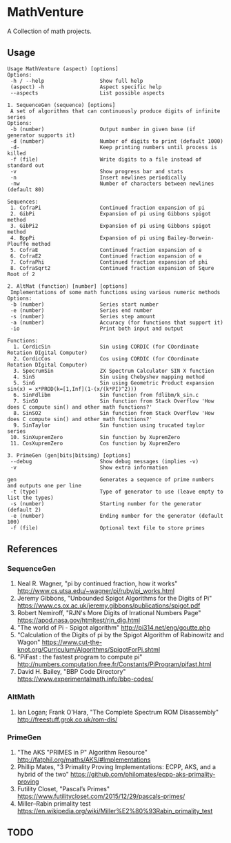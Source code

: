 # MathVenture #
A Collection of math projects.

## Usage ##
```
Usage MathVenture (aspect) [options]
Options:
 -h / --help                  Show full help
 (aspect) -h                  Aspect specific help
 --aspects                    List possible aspects

1. SequenceGen (sequence) [options]
 A set of algorithms that can continuously produce digits of infinite series
Options:
 -b (number)                  Output number in given base (if generator supports it)
 -d (number)                  Number of digits to print (default 1000)
 -d-                          Keep printing numbers until process is killed
 -f (file)                    Write digits to a file instead of standard out
 -v                           Show progress bar and stats
 -n                           Insert newlines periodically
 -nw                          Number of characters between newlines (default 80)

Sequences:
 1. CofraPi                   Continued fraction expansion of pi
 2. GibPi                     Expansion of pi using Gibbons spigot method
 3. GibPi2                    Expansion of pi using Gibbons spigot method
 4. BppPi                     Expansion of pi using Bailey-Borwein-Plouffe method
 5. CofraE                    Continued fraction expansion of e
 6. CofraE2                   Continued fraction expansion of e
 7. CofraPhi                  Continued fraction expansion of phi
 8. CofraSqrt2                Continued fraction expansion of Squre Root of 2

2. AltMat (function) [number] [options]
 Implementations of some math functions using various numeric methods
Options:
 -b (number)                  Series start number
 -e (number)                  Series end number
 -s (number)                  Series step amount
 -a (number)                  Accuracy (for functions that support it)
 -io                          Print both input and output

Functions:
  1. CordicSin                Sin using CORDIC (for COordinate Rotation DIgital Computer)
  2. CordicCos                Cos using CORDIC (for COordinate Rotation DIgital Computer)
  3. SpecrumSin               ZX Spectrum Calculator SIN X function
  4. Sin5                     Sin using Chebyshev mapping method
  5. Sin6                     Sin using Geometric Product expansion sin(x) = x*PROD(k=[1,Inf](1-(x/(k*PI)^2)))
  6. SinFdlibm                Sin function from fdlibm/k_sin.c
  7. SinSO                    Sin function from Stack Overflow 'How does C compute sin() and other math functions?'
  8. SinSO2                   Sin function from Stack Overflow 'How does C compute sin() and other math functions?'
  9. SinTaylor                Sin function using trucated taylor series
 10. SinXupremZero            Sin function by XupremZero
 11. CosXupremZero            Cos function by XupremZero

3. PrimeGen (gen|bits|bitsimg) [options]
 --debug                      Show debug messages (implies -v)
 -v                           Show extra information

gen                           Generates a sequence of prime numbers and outputs one per line
 -t (type)                    Type of generator to use (leave empty to list the types)
 -s (number)                  Starting number for the generator (default 2)
 -e (number)                  Ending number for the generator (default 100)
 -f (file)                    Optional text file to store primes
```
## References ###
### SequenceGen ###
1. Neal R. Wagner, "pi by continued fraction, how it works"
   http://www.cs.utsa.edu/~wagner/pi/ruby/pi_works.html
1. Jeremy Gibbons, "Unbounded Spigot Algorithms for the Digits of Pi"
   https://www.cs.ox.ac.uk/jeremy.gibbons/publications/spigot.pdf
1. Robert Nemiroff, "RJN's More Digits of Irrational Numbers Page"
   https://apod.nasa.gov/htmltest/rjn_dig.html
1. "The world of Pi - Spigot algorithm"
   http://pi314.net/eng/goutte.php
1. "Calculation of the Digits of pi by the Spigot Algorithm of Rabinowitz and Wagon"
   https://www.cut-the-knot.org/Curriculum/Algorithms/SpigotForPi.shtml
1. "PiFast : the fastest program to compute pi"
   http://numbers.computation.free.fr/Constants/PiProgram/pifast.html
1. David H. Bailey, "BBP Code Directory"
   https://www.experimentalmath.info/bbp-codes/

### AltMath ###
1. Ian Logan; Frank O'Hara, "The Complete Spectrum ROM Disassembly"
   http://freestuff.grok.co.uk/rom-dis/

### PrimeGen ###
1. "The AKS "PRIMES in P" Algorithm Resource"
   http://fatphil.org/maths/AKS/#Implementations
1. Phillip Mates, "3 Primality Proving Implementations: ECPP, AKS, and a hybrid of the two"
   https://github.com/philomates/ecpp-aks-primality-proving
1. Futility Closet, "Pascal’s Primes"
   https://www.futilitycloset.com/2015/12/29/pascals-primes/
1. Miller–Rabin primality test
   https://en.wikipedia.org/wiki/Miller%E2%80%93Rabin_primality_test

## TODO ##
